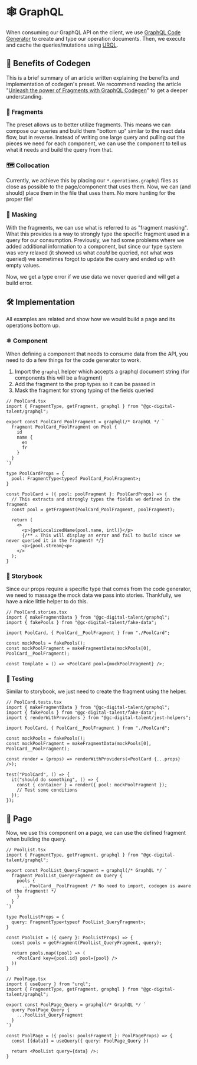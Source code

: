 # 🕸️ GraphQL

When consuming our GraphQL API on the client, we use [GraphQL Code Generator](https://the-guild.dev/graphql/codegen) to create and type our operation documents. Then, we execute and cache the queries/mutations using [URQL](https://formidable.com/open-source/urql/).

## 🌟 Benefits of Codegen

This is a brief summary of an article written explaining the benefits and implementation of codegen's preset. We recommend reading the article "[Unleash the power of Fragments with GraphQL Codegen](https://the-guild.dev/blog/unleash-the-power-of-fragments-with-graphql-codegen)" to get a deeper understanding.

### 🧩 Fragments

The preset allows us to better utilize fragments. This means we can compose our queries and build them "bottom up" similar to the react data flow, but in reverse. Instead of writing one large query and pulling out the pieces we need for each component, we can use the component to tell us what it needs and build the query from that.

### 🗺️ Collocation

Currently, we achieve this by placing our `*.operations.graphql` files as close as possible to the page/component that uses them. Now, we can (and should) place them in the file that uses them. No more hunting for the proper file!

### 👺 Masking

With the fragments, we can use what is referred to as "fragment masking". What this provides is a way to strongly type the specific fragment used in a query for our consumption. Previously, we had some problems where we added additional information to a component, but since our type system was very relaxed (it showed us what *could* be queried, not what *was* queried) we sometimes forgot to update the query and ended up with empty values.

Now, we get a type error if we use data we never queried and will get a build error.

## 🛠️ Implementation

All examples are related and show how we would build a page and its operations bottom up.

### ⚛️ Component

When defining a component that needs to consume data from the API, you need to do a few things for the code generator to work.

 1. Import the `graphql` helper which accepts a graphql document string (for components this will be a fragment)
 2. Add the fragment to the prop types so it can be passed in
 3. Mask the fragment for strong typing of the fields queried


```tsx
// PoolCard.tsx
import { FragmentType, getFragment, graphql } from "@gc-digital-talent/graphql";

export const PoolCard_PoolFragment = graphql(/* GraphQL */ `
  fragment PoolCard_PoolFragment on Pool {
    id
    name {
      en
      fr
    }
  }
`)

type PoolCardProps = {
  pool: FragmentType<typeof PoolCard_PoolFragment>;
}

const PoolCard = ({ pool: poolFragment }: PoolCardProps) => {
  // This extracts and strongly types the fields we defined in the fragment
  const pool = getFragment(PoolCard_PoolFragment, poolFragment);

  return (
    <>
      <p>{getLocalizedName(pool.name, intl)}</p>
      {/** ⚠️ This will display an error and fail to build since we never queried it in the fragment! */}
      <p>{pool.stream}<p>
    </>
  );
}
```


### 📖 Storybook

Since our props require a specific type that comes from the code generator, we need to massage the mock data we pass into stories. Thankfully, we have a nice little helper to do this.

```tsx
// PoolCard.stories.tsx
import { makeFragmentData } from "@gc-digital-talent/graphql";
import { fakePools } from "@gc-digital-talent/fake-data";

import PoolCard, { PoolCard__PoolFragment } from "./PoolCard";

const mockPools = fakePools();
const mockPoolFragment = makeFragmentData(mockPools[0], PoolCard__PoolFragment);

const Template = () => <PoolCard pool={mockPoolFragment} />;
```

### 🧪 Testing

Similar to storybook, we just need to create the fragment using the helper.

```tsx
// PoolCard.tests.tsx
import { makeFragmentData } from "@gc-digital-talent/graphql";
import { fakePools } from "@gc-digital-talent/fake-data";
import { renderWithProviders } from "@gc-digital-talent/jest-helpers";

import PoolCard, { PoolCard__PoolFragment } from "./PoolCard";

const mockPools = fakePools();
const mockPoolFragment = makeFragmentData(mockPools[0], PoolCard__PoolFragment);

const render = (props) => renderWithProviders(<PoolCard {...props} />);

test("PoolCard", () => {
  it("should do something", () => {
    const { container } = render({ pool: mockPoolFragment });
    // Test some conditions
  });
});
```

## 📃 Page

Now, we use this component on a page, we can use the defined fragment when building the query.

```tsx
// PoolList.tsx
import { FragmentType, getFragment, graphql } from "@gc-digital-talent/graphql";

export const PoolList_QueryFragment = graphql(/* GraphQL */ `
  fragment PoolList_QueryFragment on Query {
    pools {
      ...PoolCard__PoolFragment /* No need to import, codegen is aware of the fragment! */
    }
  }
`)

type PoolListProps = {
  query: FragmentType<typeof PoolList_QueryFragment>;
}

const PoolList = ({ query }: PoolListProps) => {
  const pools = getFragment(PoolList_QueryFragment, query);
  
  return pools.map((pool) => (
    <PoolCard key={pool.id} pool={pool} />
  ))
}

// PoolPage.tsx
import { useQuery } from "urql";
import { FragmentType, getFragment, graphql } from "@gc-digital-talent/graphql";

export const PoolPage_Query = graphql(/* GraphQL */ `
  query PoolPage_Query {
    ...PoolList_QueryFragment
  }
`)

const PoolPage = ({ pools: poolsFragment }: PoolPageProps) => {
  const [{data}] = useQuery({ query: PoolPage_Query })
  
  return <PoolList query={data} />;
}
```

